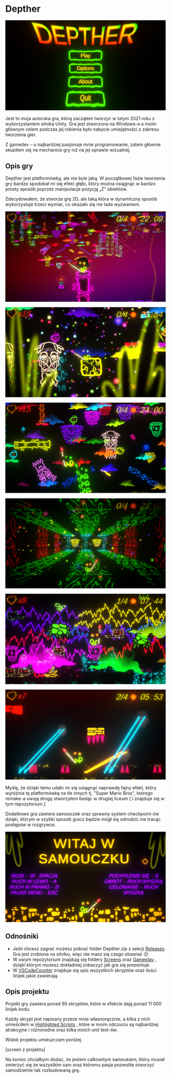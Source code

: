 # Depther
![Browser Screenshot](https://github.com/Mietek-01/Depther/blob/master/Screens/Start%20Menu.png)

Jest to moja autorska gra, którą zacząłem tworzyć w lutym 2021 roku z wykorzystaniem silnika Unity. 
Gra jest stworzona na Windows-a a moim głównym celem podczas jej robienia było nabycie umiejętności z zakresu tworzenia gier. 

Z gamedev – u najbardziej pasjonuje mnie programowanie, zatem głównie skupiłem się na mechanice gry niż na jej oprawie wizualnej.

## Opis gry
Depther jest platformówką, ale nie byle jaką. W początkowej fazie tworzenia gry bardzo spodobał mi się efekt głębi,
który można osiągnąć w bardzo prosty sposób poprzez manipulacje pozycją „Z” obiektów.

Zdecydowałem, że stworze grę 2D, ale taką która w dynamiczny sposób wykorzystuje trzeci wymiar, co okazało się nie lada wyzwaniem. 

![Browser Screenshot](https://github.com/Mietek-01/Depther/blob/master/Screens/Z3.1.png)

![Browser Screenshot](https://github.com/Mietek-01/Depther/blob/master/Screens/Z1.2.png)

![Browser Screenshot](https://github.com/Mietek-01/Depther/blob/master/Screens/Z0.2.png)

![Browser Screenshot](https://github.com/Mietek-01/Depther/blob/master/Screens/Z2.1.png)

![Browser Screenshot](https://github.com/Mietek-01/Depther/blob/master/Screens/Z4.1.png)

![Browser Screenshot](https://github.com/Mietek-01/Depther/blob/master/Screens/Z5.2.png)

Myślę, że dzięki temu udało mi się osiągnąć naprawdę fajny efekt, który wyróżnia tę platformówkę na tle innych tj. "Super Mario Bros", którego remake-a 
swoją drogą stworzyłem bedąc w drugiej liceum 
[ i znajduje się w tym repozytorium.]

Dodatkowo gra zawiera samouczek oraz sprawny system checkpoint-ów dzięki, którym w szybki sposób gracz będzie mógł się odrodzić nie tracąc postępów w rozgrywce. 

![Browser Screenshot](https://github.com/Mietek-01/Depther/blob/master/Screens/Z0.1.png)

## Odnośniki
- Jeśli chcesz zagrać możesz pobrać folder Depther.zip z sekcji [Releases](https://github.com/Mietek-01/Depther/releases). Gra jest zrobiona na silniku, więc nie masz się czego obawiać 😉
- W owym repozytorium znajdują się foldery [Screens](https://github.com/Mietek-01/Depther/tree/master/Screens) oraz [Gameplay](https://github.com/Mietek-01/Depther/tree/master/Gameplay)
, dzięki którym możesz dokładniej zobaczyć jak gra się prezentuje.
- W [VSCodeCounter](https://github.com/Mietek-01/Depther/blob/master/.VSCodeCounter/2022-02-03_01-21-03/results.md) znajduje się spis wszystkich skryptów oraz ilości linijek jakie zawierają.

## Opis projektu
Projekt gry zawiera ponad 90 skryptów, które w efekcie dają ponad 11 000 linijek kodu. 

Każdy skrypt jest napisany przeze mnie własnoręcznie, a kilka z nich umieściłem w [Highlighted Scripts](https://github.com/Mietek-01/Depther/tree/master/Highlighted%20Scripts)
, które w moim odczuciu są najbardziej atrakcyjne i różnorodne oraz kilka moich unit test-ów.

Widok projektu umieszczam poniżej.

[screen z projektu]

Na koniec chciałbym dodać, że jestem całkowitym samoukiem, który musiał zmierzyć się ze wszystkim sam oraz któremu pasja pozwoliła stworzyć samodzielnie tak rozbudowaną grę. 

